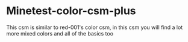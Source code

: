 # Minetest-color-csm-plus
This csm is similar to red-001's color csm, in this csm you will find a lot more mixed colors and all of the basics too
